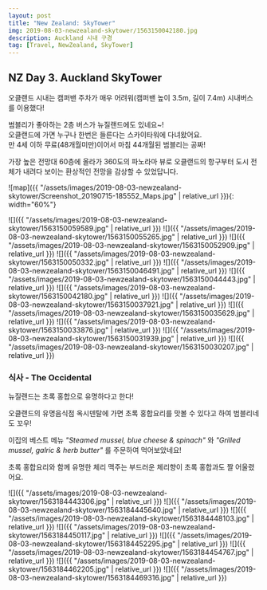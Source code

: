 ```yaml
---
layout: post
title: "New Zealand: SkyTower"
img: 2019-08-03-newzealand-skytower/1563150042180.jpg
description: Auckland 시내 구경
tag: [Travel, NewZealand, SkyTower]
---
```


## NZ Day 3. Auckland SkyTower

오클랜드 시내는 캠퍼밴 주차가 매우 어려워(캠퍼밴 높이 3.5m, 길이 7.4m)
시내버스를 이용했다!

범블리가 좋아하는 2층 버스가 뉴질랜드에도 있네요~!  
오클랜드에 가면 누구나 한번은 들른다는 스카이타워에 다녀왔어요.  
만 4세 이하 무료(48개월미만)이어서 마침 44개월된 범블리는 공짜!  

가장 높은 전망대 60층에 올라가 360도의 파노라마 뷰로 오클랜드의 항구부터 도시 전체가 내려다 보이는 환상적인 전망을 감상할 수 있었답니다.

![map]({{ "/assets/images/2019-08-03-newzealand-skytower/Screenshot_20190715-185552_Maps.jpg" | relative_url }}){: width="60%"}

![]({{ "/assets/images/2019-08-03-newzealand-skytower/1563150059589.jpg"    | relative_url }})
![]({{ "/assets/images/2019-08-03-newzealand-skytower/1563150055265.jpg"    | relative_url }})
![]({{ "/assets/images/2019-08-03-newzealand-skytower/1563150052909.jpg"    | relative_url }})
![]({{ "/assets/images/2019-08-03-newzealand-skytower/1563150050332.jpg"    | relative_url }})
![]({{ "/assets/images/2019-08-03-newzealand-skytower/1563150046491.jpg"    | relative_url }})
![]({{ "/assets/images/2019-08-03-newzealand-skytower/1563150044443.jpg"    | relative_url }})
![]({{ "/assets/images/2019-08-03-newzealand-skytower/1563150042180.jpg"    | relative_url }})
![]({{ "/assets/images/2019-08-03-newzealand-skytower/1563150037921.jpg"    | relative_url }})
![]({{ "/assets/images/2019-08-03-newzealand-skytower/1563150035629.jpg"    | relative_url }})
![]({{ "/assets/images/2019-08-03-newzealand-skytower/1563150033876.jpg"    | relative_url }})
![]({{ "/assets/images/2019-08-03-newzealand-skytower/1563150031939.jpg"    | relative_url }})
![]({{ "/assets/images/2019-08-03-newzealand-skytower/1563150030207.jpg"    | relative_url }})

### 식사 - The Occidental

뉴질랜드는 초록 홍합으로 유명하다고 한다!

오클랜드의 유명음식점 옥시덴탈에 가면 초록 홍합요리를 맛볼 수 있다고 하여 범블리네도 꼬우!

이집의 베스트 메뉴 *"Steamed mussel, blue cheese & spinach"* 와 *"Grilled mussel, galric & herb butter"* 를 주문하여 먹어보았네요!

초록 홍합요리와 함께 유명한 체리 맥주는 부드러운 체리향이 초록 홍합과도 짤 어울렸어요.  

![]({{ "/assets/images/2019-08-03-newzealand-skytower/1563184443306.jpg"    | relative_url }})
![]({{ "/assets/images/2019-08-03-newzealand-skytower/1563184445640.jpg"    | relative_url }})
![]({{ "/assets/images/2019-08-03-newzealand-skytower/1563184448103.jpg"    | relative_url }})
![]({{ "/assets/images/2019-08-03-newzealand-skytower/1563184450117.jpg"    | relative_url }})
![]({{ "/assets/images/2019-08-03-newzealand-skytower/1563184452295.jpg"    | relative_url }})
![]({{ "/assets/images/2019-08-03-newzealand-skytower/1563184454767.jpg"    | relative_url }})
![]({{ "/assets/images/2019-08-03-newzealand-skytower/1563184462205.jpg"    | relative_url }})
![]({{ "/assets/images/2019-08-03-newzealand-skytower/1563184469316.jpg"    | relative_url }})
